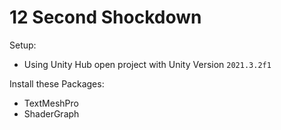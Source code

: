 # 12 Second Shockdown

Setup:
- Using Unity Hub open project with Unity Version `2021.3.2f1`

Install these Packages:
- TextMeshPro
- ShaderGraph